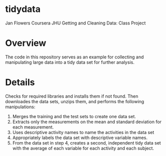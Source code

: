 # tidydata

Jan Flowers
Coursera JHU Getting and Cleaning Data: Class Project

# Overview
The code in this repository serves as an example for collecting and manipulating large data into a tidy data set for further analysis.

# Details
Checks for required libraries and installs them if not found.  Then downloades the data sets, unzips them, and performs the following manipulations:

1.  Merges the training and the test sets to create one data set.
2.  Extracts only the measurements on the mean and standard deviation for each measurement. 
3.  Uses descriptive activity names to name the activities in the data set
4.  Appropriately labels the data set with descriptive variable names. 
5.  From the data set in step 4, creates a second, independent tidy data set with 
    the average of each variable for each activity and each subject.
